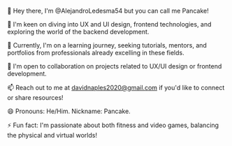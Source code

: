 👋 Hey there, I'm @AlejandroLedesma54 but you can call me Pancake!

👀 I'm keen on diving into UX and UI design, frontend technologies, and exploring the world of the backend development.

🌱 Currently, I'm on a learning journey, seeking tutorials, mentors, and portfolios from professionals already excelling in these fields.

💼 I'm open to collaboration on projects related to UX/UI design or frontend development.

📫 Reach out to me at davidnaples2020@gmail.com if you'd like to connect or share resources!

😄 Pronouns: He/Him. Nickname: Pancake.

⚡ Fun fact: I'm passionate about both fitness and video games, balancing the physical and virtual worlds!
